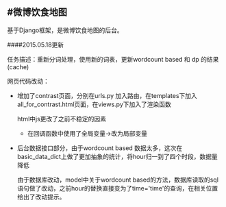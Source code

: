 #微博饮食地图
------
基于Django框架，是微博饮食地图的后台。

####2015.05.18更新

任务描述：重新分词处理，使用新的词表，更新wordcount based 和 dp 的结果(cache)

网页代码改动：

- 增加了contrast页面，分别在urls.py 加入路由，在templates下加入all_for_contrast.html页面，在views.py下加入了渲染函数

    html中js更改了之前不稳定的因素
    
    - 在回调函数中使用了全局变量->改为局部变量

- 后台数据接口部分，由于wordcount based 数据太多，这次在basic_data_dict上做了更加抽象的统计，将hour归一到了四个时段，数据量降低

  由于数据库改动，model中关于wordcount based的方法，数据库读取的sql语句做了改动，之前hour的替换直接变为了time='time'的查询，在相关位置给出了改动提示。
  


